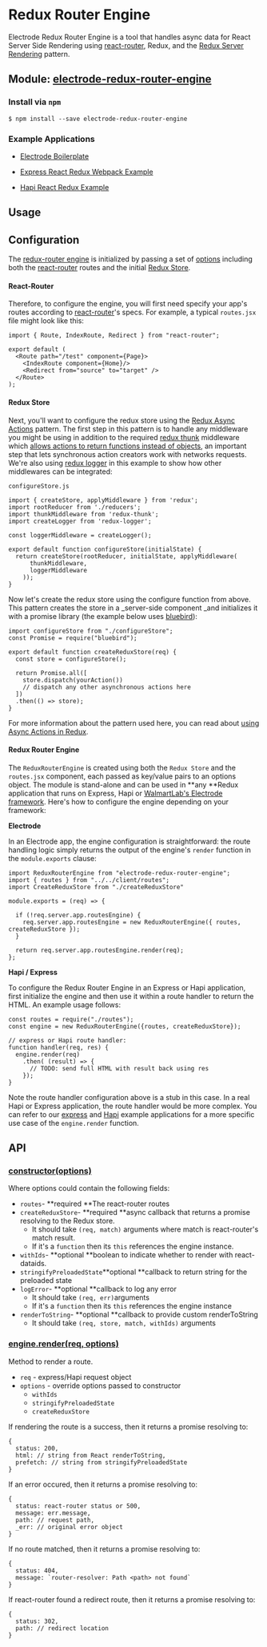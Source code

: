 # Redux Router Engine

Electrode Redux Router Engine is a tool that handles async data for React Server Side Rendering using [react-router](https://github.com/reactjs/react-router), Redux, and the [Redux Server Rendering](http://redux.js.org/docs/recipes/ServerRendering.html) pattern.

## Module: [electrode-redux-router-engine](https://github.com/electrode-io/electrode-redux-router-engine)

### Install via `npm`

```
$ npm install --save electrode-redux-router-engine
```

### Example Applications

* [Electrode Boilerplate](https://github.com/electrode-io/electrode-boilerplate-universal-react-node#electrode-redux-router-engine)

* [Express React Redux Webpack Example](https://github.com/docs-code-examples-electrode-io/express-react-redux-webpack#electrode-redux-router-engine)

* [Hapi React Redux Example](https://github.com/docs-code-examples-electrode-io/hapi-react-redux#electrode-redux-router-engine)

## Usage

## Configuration

The [redux-router engine](http://www.electrode.io/docs/redux_router_engine.html#redux-router-engine) is initialized by passing a set of [options](http://www.electrode.io/docs/redux_router_engine.html#API) including both the [react-router](http://www.electrode.io/docs/redux_router_engine.html#react-router) routes and the initial [Redux Store](http://www.electrode.io/docs/redux_router_engine.html#redux-store).

#### React-Router

Therefore, to configure the engine, you will first need specify your app's routes according to [react-router](https://github.com/reactjs/react-router)'s specs. For example, a typical `routes.jsx` file might look like this:

```
import { Route, IndexRoute, Redirect } from "react-router";

export default (
  <Route path="/test" component={Page}>
    <IndexRoute component={Home}/>
    <Redirect from="source" to="target" />
  </Route>
);
```

#### Redux Store

Next, you'll want to configure the redux store using the [Redux Async Actions](http://redux.js.org/docs/advanced/AsyncActions.html) pattern. The first step in this pattern is to handle any middleware you might be using in addition to the required [redux thunk](https://github.com/gaearon/redux-thunk#redux-thunk) middleware which [allows actions to return functions instead of objects](http://redux.js.org/docs/advanced/AsyncActions.html#async-action-creators), an important step that lets synchronous action creators work with networks requests. We're also using [redux logger](https://github.com/evgenyrodionov/redux-logger#logger-for-redux) in this example to show how other middlewares can be integrated:

`configureStore.js`

```
import { createStore, applyMiddleware } from 'redux';
import rootReducer from './reducers';
import thunkMiddleware from 'redux-thunk';
import createLogger from 'redux-logger';

const loggerMiddleware = createLogger();

export default function configureStore(initialState) {
  return createStore(rootReducer, initialState, applyMiddleware(
      thunkMiddleware,
      loggerMiddleware
    ));
}
```

Now let's create the redux store using the configure function from above. This pattern creates the store in a \_server-side component \_and initializes it with a promise library \(the example below uses [bluebird](https://github.com/petkaantonov/bluebird/)\):

```
import configureStore from "./configureStore";
const Promise = require("bluebird");

export default function createReduxStore(req) {
  const store = configureStore();

  return Promise.all([
    store.dispatch(yourAction())
    // dispatch any other asynchronous actions here
  ])
  .then(() => store);
}
```

For more information about the pattern used here, you can read about [using Async Actions in Redux](http://redux.js.org/docs/advanced/AsyncActions.html).

#### Redux Router Engine

The `ReduxRouterEngine`  is created using both the `Redux Store` and the `routes.jsx` component, each passed as key/value pairs to an options object. The module is stand-alone and can be used in **any **Redux application that runs on Express, Hapi or [WalmartLab's Electrode framework](http://www.electrode.io/). Here's how to configure the engine depending on your framework:

**Electrode**

In an Electrode app, the engine configuration is straightforward: the route handling logic simply returns the output of the engine's `render` function in the `module.exports` clause:

```
import ReduxRouterEngine from "electrode-redux-router-engine";
import { routes } from "../../client/routes";
import CreateReduxStore from "./createReduxStore"

module.exports = (req) => {

  if (!req.server.app.routesEngine) {
    req.server.app.routesEngine = new ReduxRouterEngine({ routes, createReduxStore });
  }

  return req.server.app.routesEngine.render(req);
};
```

**Hapi / Express**

To configure the Redux Router Engine in an Express or Hapi application, first initialize the engine and then use it within a route handler to return the HTML. An example usage follows:

```
const routes = require("./routes");
const engine = new ReduxRouterEngine({routes, createReduxStore});

// express or Hapi route handler:
function handler(req, res) {
  engine.render(req)
    .then( (result) => {
      // TODO: send full HTML with result back using res
    });
}
```

Note the route handler configuration above is a stub in this case. In a real Hapi or Express application, the route handler would be more complex. You can refer to our [express](https://github.com/electrode-samples/express-react-redux-webpack/blob/8e6023af5d4c7f4ec8780cfeeb214efc04892b2c/src/server.js#L90-L94) and [Hapi](https://github.com/electrode-samples/hapi-react-redux/blob/685456d738997cfca5beda2ff3d9b655ad37e0e0/hapiApp/src/server.js#L123-L146) example applications for a more specific use case of the `engine.render` function.

## API

### [constructor\(options\)](http://www.electrode.io/docs/redux_router_engine.html)

Where options could contain the following fields:

* `routes`- **required **The react-router routes
* `createReduxStore`- **required **async callback that returns a promise resolving to the Redux store.
  * It should take `(req, match)` arguments where match is react-router's match result.
  * If it's a `function` then its `this` references the engine instance.
* `withIds`- **optional **boolean to indicate whether to render with react-dataids.
* `stringifyPreloadedState`**optional **callback to return string for the preloaded state
* `logError`- **optional **callback to log any error
  * It should take `(req, err)`arguments
  * If it's a `function` then its `this` references the engine instance
* `renderToString`- **optional **callback to provide custom renderToString
  * It should take `(req, store, match, withIds)` arguments

### [engine.render\(req, options\)](http://www.electrode.io/docs/redux_router_engine.html)

Method to render a route.

* `req` - express/Hapi request object
* `options` - override options passed to constructor
  * `withIds`
  * `stringifyPreloadedState`
  * `createReduxStore`

If rendering the route is a success, then it returns a promise resolving to:

```
{
  status: 200,
  html: // string from React renderToString,
  prefetch: // string from stringifyPreloadedState
}
```

If an error occured, then it returns a promise resolving to:

```
{
  status: react-router status or 500,
  message: err.message,
  path: // request path,
  _err: // original error object
}
```

If no route matched, then it returns a promise resolving to:

    {
      status: 404,
      message: `router-resolver: Path <path> not found`
    }

If react-router found a redirect route, then it returns a promise resolving to:

```
{
  status: 302,
  path: // redirect location
}
```



